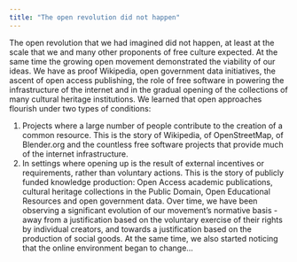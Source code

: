 ```yaml
---
title: "The open revolution did not happen"
---
```

The open revolution that we had imagined did not happen, at least at the scale that we and many other proponents of free culture expected.
At the same time the growing open movement demonstrated the viability of our ideas. We have as proof Wikipedia, open government data initiatives, the ascent of open access publishing, the role of free software in powering the infrastructure of the internet and in the gradual opening of the collections of many cultural heritage institutions.
We learned that open approaches flourish under two types of conditions:

1. Projects where a large number of people contribute to the creation of a common resource. This is the story of Wikipedia, of OpenStreetMap, of Blender.org and the countless free software projects that provide much of the internet infrastructure.
2. In settings where opening up is the result of external incentives or requirements, rather than voluntary actions. This is the story of publicly funded knowledge production: Open Access academic publications, cultural heritage collections in the Public Domain, Open Educational Resources and open government data.
Over time, we have been observing  a significant evolution of our movement’s normative basis - away from a justification based on the voluntary exercise of their rights by individual creators, and towards a justification based on the production of social goods.
At the same time, we also started noticing that the online environment began to change...
